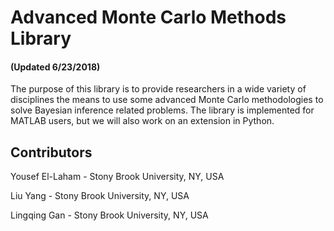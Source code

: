 # Advanced Monte Carlo Methods Library 
#### (Updated 6/23/2018)
The purpose of this library is to provide researchers in a wide variety of disciplines the means to use some advanced Monte Carlo
methodologies to solve Bayesian inference related problems. The library is implemented for MATLAB users, but we will also work on 
an extension in Python. 

## Contributors
Yousef El-Laham     - Stony Brook University, NY, USA 

Liu Yang            - Stony Brook University, NY, USA

Lingqing Gan        - Stony Brook University, NY, USA
